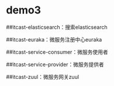 # demo3
##itcast-elasticsearch：搜索elasticsearch

##itcast-euraka：微服务注册中心euraka

##itcast-service-consumer：微服务使用者

##itcast-service-provider：微服务提供者

##itcast-zuul：微服务网关zuul
